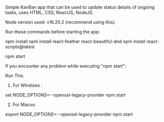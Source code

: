 
Simple KanBan app that can be used to update status details of ongoing tasks,
uses HTML, CSS, ReactJS, NodeJS.

Node version used: v16.20.2 (recommend using this).

Run these commands before starting the app:

npm install
npm install react-feather react-beautiful-dnd
npm install react-scripts@latest

npm start



If you encounter any problem while executing "npm start":

Run This
1. For WIndows :

set NODE_OPTIONS=--openssl-legacy-provider
npm start

2. For Macos:

export NODE_OPTIONS=--openssl-legacy-provider
npm start